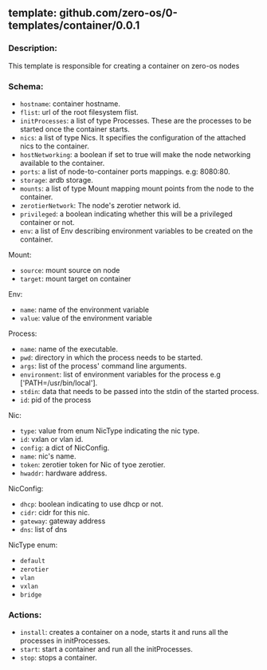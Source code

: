 ## template: github.com/zero-os/0-templates/container/0.0.1

### Description:
This template is responsible for creating a container on zero-os nodes

### Schema:

- `hostname`: container hostname.
- `flist`: url of the root filesystem flist.
- `initProcesses`: a list of type Processes. These are the processes to be started once the container starts.
- `nics`: a list of type Nics. It specifies the configuration of the attached nics to the container.
- `hostNetworking`: a boolean if set to true will make the node networking available to the container.
- `ports`: a list of node-to-container ports mappings. e.g: 8080:80.
- `storage`: ardb storage.
- `mounts`: a list of type Mount mapping mount points from the node to the container.
- `zerotierNetwork`: The node's zerotier network id.
- `privileged`: a boolean indicating whether this will be a privileged container or not.
- `env`: a list of Env describing environment variables to be created on the container.

Mount:
- `source`: mount source on node
- `target`: mount target on container 

Env:
- `name`: name of the environment variable
- `value`: value of the environment variable

Process:
- `name`: name of the executable.
- `pwd`: directory in which the process needs to be started.
- `args`: list of the process' command line arguments.
- `environment`: list of environment variables for the process e.g ['PATH=/usr/bin/local'].
- `stdin`: data that needs to be passed into the stdin of the started process.
- `id`: pid of the process

Nic:
- `type`: value from enum NicType indicating the nic type. 
- `id`: vxlan or vlan id.
- `config`: a dict of NicConfig.
- `name`: nic's name.
- `token`: zerotier token for Nic of tyoe zerotier.
- `hwaddr`: hardware address.

NicConfig:
- `dhcp`: boolean indicating to use dhcp or not.
- `cidr`: cidr for this nic.
- `gateway`: gateway address
- `dns`: list of dns

NicType enum:
- `default`
- `zerotier`
- `vlan`
- `vxlan`
- `bridge`


### Actions:
- `install`: creates a container on a node, starts it and runs all the processes in initProcesses.
- `start`: start a container and run all the initProcesses.
- `stop`: stops a container.
